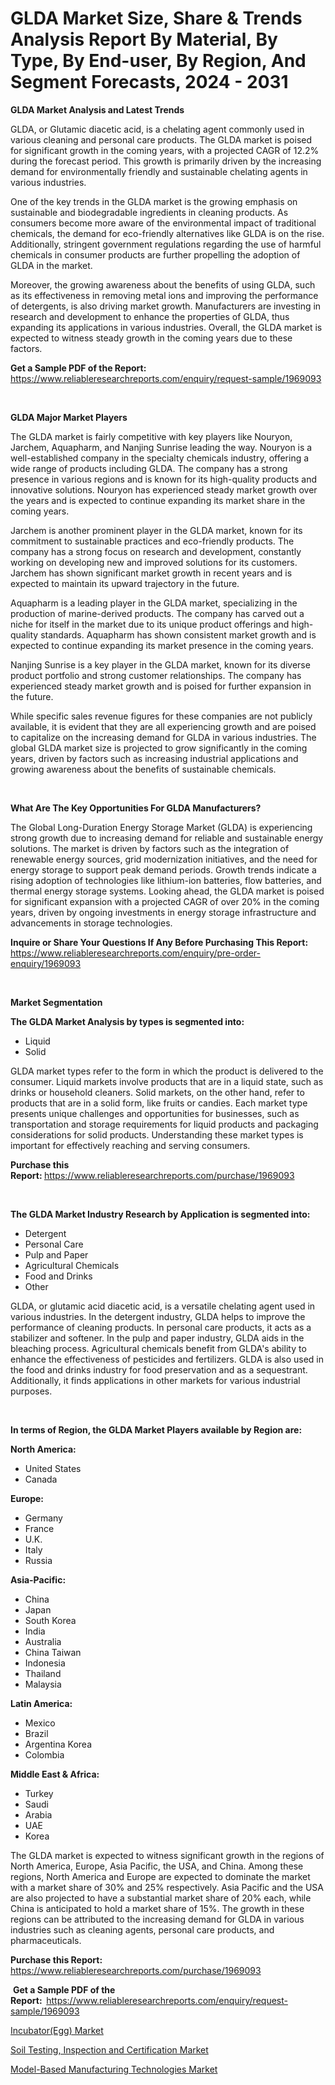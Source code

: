<p><h1>GLDA Market Size, Share & Trends Analysis Report By Material, By Type, By End-user, By Region, And Segment Forecasts, 2024 - 2031</h1></p><p><strong>GLDA Market Analysis and Latest Trends</strong></p>
<p><p>GLDA, or Glutamic diacetic acid, is a chelating agent commonly used in various cleaning and personal care products. The GLDA market is poised for significant growth in the coming years, with a projected CAGR of 12.2% during the forecast period. This growth is primarily driven by the increasing demand for environmentally friendly and sustainable chelating agents in various industries.</p><p>One of the key trends in the GLDA market is the growing emphasis on sustainable and biodegradable ingredients in cleaning products. As consumers become more aware of the environmental impact of traditional chemicals, the demand for eco-friendly alternatives like GLDA is on the rise. Additionally, stringent government regulations regarding the use of harmful chemicals in consumer products are further propelling the adoption of GLDA in the market.</p><p>Moreover, the growing awareness about the benefits of using GLDA, such as its effectiveness in removing metal ions and improving the performance of detergents, is also driving market growth. Manufacturers are investing in research and development to enhance the properties of GLDA, thus expanding its applications in various industries. Overall, the GLDA market is expected to witness steady growth in the coming years due to these factors.</p></p>
<p><strong>Get a Sample PDF of the Report:&nbsp;</strong> <a href="https://www.reliableresearchreports.com/enquiry/request-sample/1969093">https://www.reliableresearchreports.com/enquiry/request-sample/1969093</a></p>
<p>&nbsp;</p>
<p><strong>GLDA Major Market Players</strong></p>
<p><p>The GLDA market is fairly competitive with key players like Nouryon, Jarchem, Aquapharm, and Nanjing Sunrise leading the way. Nouryon is a well-established company in the specialty chemicals industry, offering a wide range of products including GLDA. The company has a strong presence in various regions and is known for its high-quality products and innovative solutions. Nouryon has experienced steady market growth over the years and is expected to continue expanding its market share in the coming years.</p><p>Jarchem is another prominent player in the GLDA market, known for its commitment to sustainable practices and eco-friendly products. The company has a strong focus on research and development, constantly working on developing new and improved solutions for its customers. Jarchem has shown significant market growth in recent years and is expected to maintain its upward trajectory in the future.</p><p>Aquapharm is a leading player in the GLDA market, specializing in the production of marine-derived products. The company has carved out a niche for itself in the market due to its unique product offerings and high-quality standards. Aquapharm has shown consistent market growth and is expected to continue expanding its market presence in the coming years.</p><p>Nanjing Sunrise is a key player in the GLDA market, known for its diverse product portfolio and strong customer relationships. The company has experienced steady market growth and is poised for further expansion in the future.</p><p>While specific sales revenue figures for these companies are not publicly available, it is evident that they are all experiencing growth and are poised to capitalize on the increasing demand for GLDA in various industries. The global GLDA market size is projected to grow significantly in the coming years, driven by factors such as increasing industrial applications and growing awareness about the benefits of sustainable chemicals.</p></p>
<p>&nbsp;</p>
<p><strong>What Are The Key Opportunities For GLDA Manufacturers?</strong></p>
<p><p>The Global Long-Duration Energy Storage Market (GLDA) is experiencing strong growth due to increasing demand for reliable and sustainable energy solutions. The market is driven by factors such as the integration of renewable energy sources, grid modernization initiatives, and the need for energy storage to support peak demand periods. Growth trends indicate a rising adoption of technologies like lithium-ion batteries, flow batteries, and thermal energy storage systems. Looking ahead, the GLDA market is poised for significant expansion with a projected CAGR of over 20% in the coming years, driven by ongoing investments in energy storage infrastructure and advancements in storage technologies.</p></p>
<p><strong>Inquire or Share Your Questions If Any Before Purchasing This Report:</strong> <a href="https://www.reliableresearchreports.com/enquiry/pre-order-enquiry/1969093">https://www.reliableresearchreports.com/enquiry/pre-order-enquiry/1969093</a></p>
<p>&nbsp;</p>
<p><strong>Market Segmentation</strong></p>
<p><strong>The GLDA Market Analysis by types is segmented into:</strong></p>
<p><ul><li>Liquid</li><li>Solid</li></ul></p>
<p><p>GLDA market types refer to the form in which the product is delivered to the consumer. Liquid markets involve products that are in a liquid state, such as drinks or household cleaners. Solid markets, on the other hand, refer to products that are in a solid form, like fruits or candies. Each market type presents unique challenges and opportunities for businesses, such as transportation and storage requirements for liquid products and packaging considerations for solid products. Understanding these market types is important for effectively reaching and serving consumers.</p></p>
<p><strong>Purchase this Report:&nbsp;</strong><a href="https://www.reliableresearchreports.com/purchase/1969093">https://www.reliableresearchreports.com/purchase/1969093</a></p>
<p>&nbsp;</p>
<p><strong>The GLDA Market Industry Research by Application is segmented into:</strong></p>
<p><ul><li>Detergent</li><li>Personal Care</li><li>Pulp and Paper</li><li>Agricultural Chemicals</li><li>Food and Drinks</li><li>Other</li></ul></p>
<p><p>GLDA, or glutamic acid diacetic acid, is a versatile chelating agent used in various industries. In the detergent industry, GLDA helps to improve the performance of cleaning products. In personal care products, it acts as a stabilizer and softener. In the pulp and paper industry, GLDA aids in the bleaching process. Agricultural chemicals benefit from GLDA's ability to enhance the effectiveness of pesticides and fertilizers. GLDA is also used in the food and drinks industry for food preservation and as a sequestrant. Additionally, it finds applications in other markets for various industrial purposes.</p></p>
<p>&nbsp;</p>
<p><strong>In terms of Region, the GLDA Market Players available by Region are:</strong></p>
<p>
    <p> <strong> North America: </strong>
        <ul>
            <li>United States</li>
            <li>Canada</li>
        </ul>
        </p> 
    <p> <strong> Europe: </strong>
        <ul>
            <li>Germany</li>
            <li>France</li>
            <li>U.K.</li>
            <li>Italy</li>
            <li>Russia</li>
        </ul>
        </p> 
    <p> <strong> Asia-Pacific: </strong>
        <ul>
            <li>China</li>
            <li>Japan</li>
            <li>South Korea</li>
            <li>India</li>
            <li>Australia</li>
            <li>China Taiwan</li>
            <li>Indonesia</li>
            <li>Thailand</li>
            <li>Malaysia</li>
        </ul>
        </p> 
    <p> <strong> Latin America: </strong>
        <ul>
            <li>Mexico</li>
            <li>Brazil</li>
            <li>Argentina Korea</li>
            <li>Colombia</li>
        </ul>
        </p> 
    <p> <strong> Middle East & Africa: </strong>
        <ul>
            <li>Turkey</li>
            <li>Saudi</li>
            <li>Arabia</li>
            <li>UAE</li>
            <li>Korea</li>
        </ul>
    </p>
    </p>
<p><p>The GLDA market is expected to witness significant growth in the regions of North America, Europe, Asia Pacific, the USA, and China. Among these regions, North America and Europe are expected to dominate the market with a market share of 30% and 25% respectively. Asia Pacific and the USA are also projected to have a substantial market share of 20% each, while China is anticipated to hold a market share of 15%. The growth in these regions can be attributed to the increasing demand for GLDA in various industries such as cleaning agents, personal care products, and pharmaceuticals.</p></p>
<p><strong>Purchase this Report: </strong><a href="https://www.reliableresearchreports.com/purchase/1969093">https://www.reliableresearchreports.com/purchase/1969093</a></p>
<p>&nbsp;<strong>Get a Sample PDF of the Report:&nbsp;&nbsp;</strong><a href="https://www.reliableresearchreports.com/enquiry/request-sample/1969093">https://www.reliableresearchreports.com/enquiry/request-sample/1969093</a></p>
<p><strong></strong></p>
<p><p><a href="https://view.publitas.com/reportprime-1/incubator-egg-market-growth-market-trends-covid-19-impact-and-forecasts-for-period-from-2023-2030/">Incubator(Egg) Market</a></p><p><a href="https://view.publitas.com/reportprime-1/soil-testing-inspection-and-certification-market-size-global-industry-overview-market-segmentation-and-forecast-2023-to-2030/">Soil Testing, Inspection and Certification Market</a></p><p><a href="https://view.publitas.com/reportprime-1/model-based-manufacturing-technologies-market-size-market-share-and-global-market-analysis-report-2023-2030/">Model-Based Manufacturing Technologies Market</a></p></p>